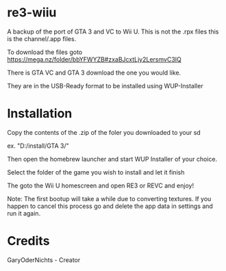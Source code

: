 # re3-wiiu
A backup of the port of GTA 3 and VC to Wii U. This is not the .rpx files this is the channel/.app files.

To download the files goto https://mega.nz/folder/bbYFWYZB#zxaBJcxtLjy2LersmvC3IQ

There is GTA VC and GTA 3 download the one you would like.

They are in the USB-Ready format to be installed using WUP-Installer

# Installation
Copy the contents of the .zip of the foler you downloaded to your sd

ex. "D:/install/GTA 3/"

Then open the homebrew launcher and start WUP Installer of your choice.

Select the folder of the game you wish to install and let it finish

The goto the Wii U homescreen and open RE3 or REVC and enjoy!

Note: The first bootup will take a while due to converting textures. If you happen to cancel this process go and delete the app data in settings and run it again.

# Credits
GaryOderNichts - Creator
